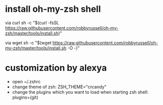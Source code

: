 
# install oh-my-zsh shell

via curl
sh -c "$(curl -fsSL https://raw.githubusercontent.com/robbyrussell/oh-my-zsh/master/tools/install.sh)"

via wget
sh -c "$(wget https://raw.githubusercontent.com/robbyrussell/oh-my-zsh/master/tools/install.sh -O -)"

# customization by alexya
* open ~/.zshrc
* change theme of zsh: ZSH_THEME="crcandy"
* change the plugins which you want to load when starting zsh shell: plugins=(git)
